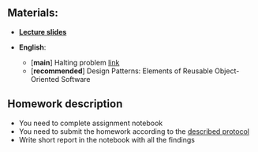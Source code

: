 ## Materials:
* [__Lecture slides__](https://github.com/Aelphy/ISC/tree/fall2022/week5/Lecture5.pdf)


* __English__:
  * [__main__] Halting problem [link](https://www.geeksforgeeks.org/theory-of-computation-halting-problem/)
  * [__recommended__] Design Patterns: Elements of Reusable Object-Oriented Software


## Homework description
* You need to complete assignment notebook
* You need to submit the homework according to the [described protocol](https://github.com/Aelphy/ISC/wiki/Homeworks-and-grading-(ETHZ-and-UZH))
* Write short report in the notebook with all the findings
